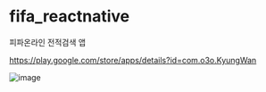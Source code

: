 # fifa_reactnative
피파온라인 전적검색 앱

https://play.google.com/store/apps/details?id=com.o3o.KyungWan

![image](https://user-images.githubusercontent.com/48673195/181925460-59d80f26-613e-4125-be64-6b0d66d7c00d.png)
